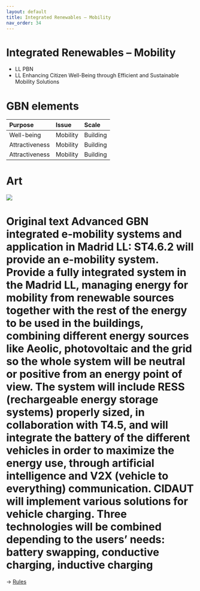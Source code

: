 ```yaml
---
layout: default
title: Integrated Renewables – Mobility
nav_order: 34
---
```


# Integrated Renewables – Mobility

* LL PBN
* LL Enhancing Citizen Well-Being through Efficient and Sustainable Mobility Solutions


# GBN elements

| Purpose        | Issue    | Scale    |
|:---------------|:---------|:---------|
| Well-being     | Mobility | Building |
| Attractiveness | Mobility | Building |
| Attractiveness | Mobility | Building |

# Art

![](art/IR–M.png)



# Original text Advanced GBN integrated e-mobility systems and application in Madrid LL: ST4.6.2 will provide an e-mobility system. Provide a fully integrated system in the Madrid LL, managing energy for mobility from renewable sources together with the rest of the energy to be used in the buildings, combining different energy sources like Aeolic, photovoltaic and the grid so the whole system will be neutral or positive from an energy point of view. The system will include RESS (rechargeable energy storage systems) properly sized, in collaboration with T4.5, and will integrate the battery of the different vehicles in order to maximize the energy use, through artificial intelligence and V2X (vehicle to everything) communication. CIDAUT will implement various solutions for vehicle charging. Three technologies will be combined depending to the users’ needs: battery swapping, conductive charging, inductive charging



-> [Rules](rules.md)
